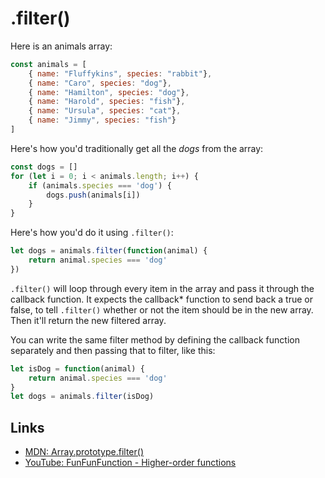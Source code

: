 # .filter()

Here is an animals array:

```javascript
const animals = [
	{ name: "Fluffykins", species: "rabbit"},
	{ name: "Caro", species: "dog"},
	{ name: "Hamilton", species: "dog"},
	{ name: "Harold", species: "fish"},
	{ name: "Ursula", species: "cat"},
	{ name: "Jimmy", species: "fish"}
]
```

Here's how you'd traditionally get all the _dogs_ from the array:

```javascript
const dogs = []
for (let i = 0; i < animals.length; i++) {
	if (animals.species === 'dog') {
		dogs.push(animals[i])
	}
}
```

Here's how you'd do it using `.filter()`:

```javascript
let dogs = animals.filter(function(animal) {
	return animal.species === 'dog'
})
```

`.filter()` will loop through every item in the array and pass it through the callback function. It expects the callback* function to send back a true or false, to tell `.filter()` whether or not the item should be in the new array. Then it'll return the new filtered array.

You can write the same filter method by defining the callback function separately and then passing that to filter, like this:

```javascript
let isDog = function(animal) {
	return animal.species === 'dog'
}
let dogs = animals.filter(isDog)
```

Links
---
- [MDN: Array.prototype.filter()](https://developer.mozilla.org/en/docs/Web/JavaScript/Reference/Global_Objects/Array/filter)
- [YouTube: FunFunFunction - Higher-order functions](https://www.youtube.com/watch?v=BMUiFMZr7vk&list=PL0zVEGEvSaeEd9hlmCXrk5yUyqUag-n84&index=1)